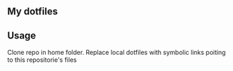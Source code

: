 My dotfiles
-----------
Usage
----
Clone repo in home folder. Replace local dotfiles with symbolic links poiting to this repositorie's files

